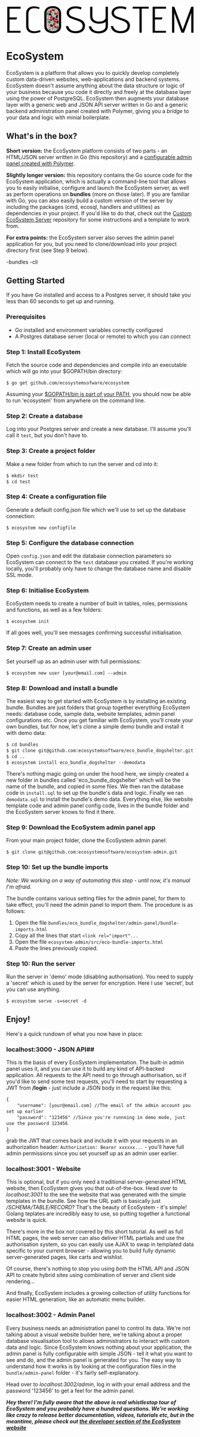 ![](https://raw.githubusercontent.com/ecosystemsoftware/ecosystem-website/master/themes/ecosystem/static/images/eco-logo-colour.png)

# EcoSystem

EcoSystem is a platform that allows you to quickly develop completely custom data-driven websites, web-applications and backend systems.  EcoSystem doesn't assume anything about the data structure or logic of your business because you code it directly and freely at the database layer using the power of PostgreSQL.  EcoSystem then augments your database layer with a generic web and JSON API server written in Go and a generic backend administration panel created with Polymer, giving you a *bridge* to your data and logic with minial boilerplate.

## What's in the box?

**Short version:** the EcoSystem platform consists of two parts - an HTML/JSON server written in Go (this repository) and a [configurable admin panel created with Polymer](https://github.com/ecosystemsoftware/ecosystem-admin).

**Slightly longer version:** this repository contains the Go source code for the EcoSystem application, which is actually a command-line tool that allows you to easily initialise, configure and launch the EcoSystem server, as well as perform operations on **bundles** (more on those later).  If you are familiar with Go, you can also easily build a custom version of the server by including the packages (cmd, ecosql, handlers and utilities) as dependencies in your project. If you'd like to do that, check out the [Custom EcoSystem Server](https://github.com/ecosystemsoftware/ecosystem-server-custom) repository for some instructions and a template to work from.

**For extra points:** the EcoSystem server also serves the admin panel application for you, but you need to clone/download into your project directory first (see Step 9 below).

-bundles
-cli

## Getting Started

If you have Go installed and access to a Postgres server, it should take you less than 60 seconds to get up and running.

### Prerequisites

- Go installed and environment variables correctly configured
- A Postgres database server (local or remote) to which you can connect

### Step 1: Install EcoSystem

Fetch the source code and dependencies and compile into an executable which will go into your $GOPATH/bin directory:

```
$ go get github.com/ecosystemsofware/ecosystem
```

Assuming your [$GOPATH/bin is part of your PATH](https://golang.org/doc/install), you should now be able to run 'ecosystem' from anywhere on the command line.

### Step 2:  Create a database

Log into your Postgres server and create a new database.  I'll assume you'll call it `test`, but you don't have to.

### Step 3: Create a project folder

Make a new folder from which to run the server and cd into it:

```
$ mkdir test
$ cd test
```

### Step 4: Create a configuration file

Generate a default config.json file which we'll use to set up the database connection:

```
$ ecosystem new configfile
```

### Step 5: Configure the database connection

Open `config.json` and edit the database connection parameters so EcoSystem can connect to the `test` database you created.  If you're working locally, you'll probably only have to change the database name and disable SSL mode.

### Step 6: Initialise EcoSystem

EcoSystem needs to create a number of built in tables, roles, permissions and functions, as well as a few folders:

```
$ ecosystem init
```
If all goes well, you'll see messages confirming successful initialisation.

### Step 7: Create an admin user

Set yourself up as an admin user with full permissions:

```
$ ecosystem new user [your@email.com] --admin
```

### Step 8: Download and install a bundle

The easiest way to get started with EcoSystem is by installing an existing bundle.  Bundles are just folders that group together everything EcoSystem needs: database code, sample data, website templates, admin panel configurations etc.  Once you get familiar with EcoSystem, you'll create your own bundles, but for now, let's clone a simple demo bundle and install it with demo data:

```
$ cd bundles
$ git clone git@github.com:ecosystemsoftware/eco_bundle_dogshelter.git
$ cd ..
$ ecosystem install eco_bundle_dogshelter --demodata
```

There's nothing magic going on under the hood here, we simply created a new folder in bundles called 'eco_bundle_dogshelter' which will be the name of the bundle, and copied in some files.  We then ran the database code in `install.sql` to set up the bundle's data and logic.  Finally we ran `demodata.sql` to install the bundle's demo data.  Everything else, like website template code and admin panel config code, lives in the bundle folder and the EcoSystem server knows to find it there.

### Step 9: Download the EcoSystem admin panel app

From your main project folder, clone the EcoSystem admin panel:

```
$ git clone git@github.com:ecosystemsoftware/ecosystem-admin.git
```

### Step 10: Set up the bundle imports

*Note:  We working on a way of automating this step - until now, it's manual I'm afraid.*

The bundle contains various setting files for the admin panel, for them to take effect, you'll need the admin panel to import them.  The procedure is as follows:

1.  Open the file `bundles/eco_bundle_dogshelter/admin-panel/bundle-imports.html`
2.  Copy all the lines that start `<link rel="import"...`
3.  Open the file `ecosystem-admin/src/eco-bundle-imports.html`
4.  Paste the lines previously copied.

### Step 10: Run the server

Run the server in 'demo' mode (disabling authorisation).  You need to supply a 'secret' which is used by the server for encryption.  Here I use 'secret', but you can use anything.

```
$ ecosystem serve -s=secret -d
```

## Enjoy!

Here's a quick rundown of what you now have in place:

### localhost:3000 - JSON API##

This is the basis of every EcoSystem implementation.  The built-in admin panel uses it, and you can use it to build any kind of API-backed application.  All requests to the API need to go through authorisation, so if you'd like to send some test requests, you'll need to start by requesting a JWT from **/login** - just include a JSON body in the request like this:

```
{
    "username": [your@email.com] //The email of the admin account you set up earlier
    "password": "123456" //Since you're runnning in demo mode, just use the password 123456 
}
```

grab the JWT that comes back and include it with your requests in an authorization header: `Authorization: Bearer xxxxxx...` - you'll have full admin permissions since you set yourself up as an admin user earlier.

### localhost:3001 - Website ###

This is optional, but if you only need a traditional server-generated HTML website, then EcoSystem gives you that out-of-the-box.  Head over to *localhost:3001* to the see the website that was generated with the simple templates in the bundle.  See how the URL path is basically just */SCHEMA/TABLE/RECORD*? That's the beauty of EcoSystem - it's simple!  Golang teplates are incredibly easy to use, so putting together a functional website is quick.

There's more in the box not covered by this short tutorial.  As well as full HTML pages, the web server can also deliver HTML partials and use the authorisation system, so you can easily use AJAX to swap in templated data specific to your current browser - allowing you to build fully dynamic server-generated pages, like carts and wishlist.

Of course, there's nothing to stop you using *both* the HTML API and JSON API to create hybrid sites using combination of server and client side rendering...

And finally, EcoSystem includes a growing collection of utility functions for easier HTML generation, like an automatic menu builder.

### localhost:3002 - Admin Panel ###

Every business needs an administration panel to control its data.  We're not talking about a visual website builder here, we're talking about a proper database visualisation tool to allows administrators to interact with custom data and logic.  Since EcoSystem knows nothing about your application, the admin panel is fully configurable with simple JSON - tell it what you want to see and do, and the admin panel is generated for you.  The easy way to understand how it works is by looking at the configuration files in the `bundle/admin-panel` folder - it's fairly self-explanatory.

Head over to *localhost:3002/admin*, log in with your email address and the password '123456' to get a feel for the admin panel.

***Hey there! I'm fully aware that the above is real whistlestop tour of EcoSystem and you probably have a hundred questions.  We're working like crazy to release better documentation, videos, tutorials etc, but in the meantime, please check out [the developer section of the EcoSystem website](www.ecosystem.software/developers)***

<!--## Commands

## Command Line Flags

The following is a list of available command line flags when starting the server.

| Flag                  | Function                                 | Required | Default        |
| --------------------- | ---------------------------------------- | -------- | -------------- |
| -pgname               | The name of the Postgres database to connect to | YES      |                |
| -pgserver             | The server address for the Postgres connection |          | localhost |
| -pgport               | The server port for the Postgres connection |          | 5432 |
| -pgdisablessl         | Disbles SSL mode in the Postgres connection (for development) |          | FALSE          |
| -pguser               | Username of database superuser with which to connect to the database for initial setup |       | postgres               |
| -pgpw                 | Postgres connection password |          | localhost |
| -secret               | The secret used to sign JWTs             | YES      |                |
| -createadminwithemail | Bootstrap the installation with an admin user with this email address |          |                |
| -siteslug             | The URL slug for the public facing website |          | "site"         |
| -privateslug          | The URL slug for the authenticated HTML api |          | "private"      |
| -smtphost             | SMTP server for outgoing emails          |          |                |
| -smtpuser             | SMTP authentication username             |          |                |
| -smtppw               | SMTP authentication password             |          |                |
| -smtpfrom             | 'From' address for outgoing emails       |          |                |
| -emailFrom            | 'From' name for outgoing emails          |          | =-smtpfrom     |
| -demomode           | Run server in demo mode or not. Demo mode basically bypasses login. See below.      |          | FALSE  |
| -demorole           | Role to use when running in demo mode     |          | "admin"    |

## SMTP Configuration

SMTP settings for outgoing email are not strictly required, but the login system will not work without them.  If incomplete credentials are provided, a warning will be displayed, but startup will not fail.

If complete credentials are provided, the system will ping the server to test the connection.  If the ping fails, startup will exit.

### Demo mode

As a convenience, the server can be run in *demo mode*.  In this mode, any requests to log in will bypass email and magic code checking (i.e. anything can be entered) and return a JWT encoded with a random UUID.  Subsequent calls to the API with this JWT will be authorised with the role specified with the flag `-demorole` which defaults to "admin".

### Licence

**Build freely with EcoSystem**.  The EcoSystem Server and The EcoSystem Admin Panel App are licensed under the [Apache 2.0 License](https://www.apache.org/licenses/LICENSE-2.0).  The content on the [EcoSystem website] (http://www.ecosystem.software) is licensed under a [Creative Commons Attribution-NonCommercial-NoDerivatives 4.0 International License](http://creativecommons.org/licenses/by-nc-nd/4.0/).  Neither licence grants permission to use the trade names, trademarks, service marks, or product names of EcoSystem Software LLP, including the EcoSystem logo and symbol, except as required for reasonable and customary use.-->